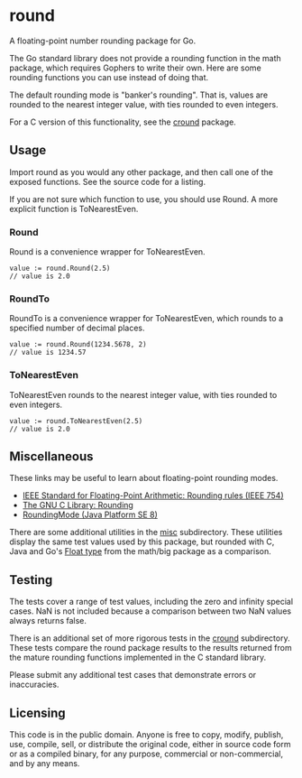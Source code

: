 # round

A floating-point number rounding package for Go.

The Go standard library does not provide a rounding function in the math package, which requires Gophers to write their own. Here are some rounding functions you can use instead of doing that.

The default rounding mode is "banker's rounding". That is, values are rounded to the nearest integer value, with ties rounded to even integers.

For a C version of this functionality, see the [cround](http://github.com/mhale/cround) package.

## Usage

Import round as you would any other package, and then call one of the exposed functions. See the source code for a listing.

If you are not sure which function to use, you should use Round. A more explicit function is ToNearestEven.

### Round

Round is a convenience wrapper for ToNearestEven.

```
value := round.Round(2.5)
// value is 2.0
```

### RoundTo

RoundTo is a convenience wrapper for ToNearestEven, which rounds to a specified number of decimal places.

```
value := round.Round(1234.5678, 2)
// value is 1234.57
```

### ToNearestEven

ToNearestEven rounds to the nearest integer value, with ties rounded to even integers.

```
value := round.ToNearestEven(2.5)
// value is 2.0
```

## Miscellaneous

These links may be useful to learn about floating-point rounding modes.

* [IEEE Standard for Floating-Point Arithmetic: Rounding rules (IEEE 754)](https://en.wikipedia.org/wiki/IEEE_floating_point#Rounding_rules)
* [The GNU C Library: Rounding](https://www.gnu.org/software/libc/manual/html_node/Rounding.html)
* [RoundingMode (Java Platform SE 8)](https://docs.oracle.com/javase/8/docs/api/java/math/RoundingMode.html)

There are some additional utilities in the [misc](/misc) subdirectory. These utilities display the same test values used by this package, but rounded with C, Java and Go's [Float type](https://golang.org/pkg/math/big/#Float) from the math/big package as a comparison.

## Testing

The tests cover a range of test values, including the zero and infinity special cases. NaN is not included because a comparison between two NaN values always returns false.

There is an additional set of more rigorous tests in the [cround](/cround) subdirectory. These tests compare the round package results to the results returned from the mature rounding functions implemented in the C standard library.

Please submit any additional test cases that demonstrate errors or inaccuracies.


## Licensing

This code is in the public domain. Anyone is free to copy, modify, publish, use, compile, sell, or distribute the original code, either in source code form or as a compiled binary, for any purpose, commercial or non-commercial, and by any means.